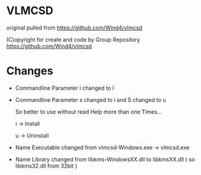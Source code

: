 # VLMCSD

original pulled from https://github.com/Wind4/vlmcsd

(C)opyright for create and code by Group Repository https://github.com/Wind4/vlmcsd

# Changes

- Commandline Parameter i changed to I

- Commandline Parameter s changed to i and S changed to u

  So better to use without read Help more than one Times...
  
  i -> Install
  
  u -> Uninstall
  
  
- Name Executable changed from vlmcsd-Windows.exe -> vlmcsd.exe

- Name Library changed from libkms-WindowsXX.dll to libkmsXX.dll ( so libkms32.dll from 32bit )
